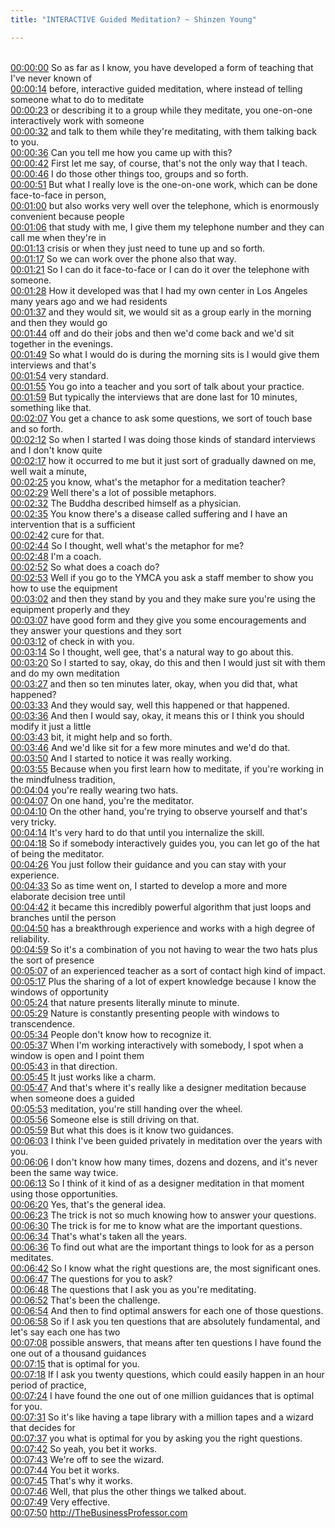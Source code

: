 ```yaml
---
title: "INTERACTIVE Guided Meditation? ~ Shinzen Young"

---
```

<br>[00:00:00](https://www.youtube.com/watch?v=lDmJ-3nLYNk&t=0)   So as far as I know, you have developed a form of teaching that I've never known of 
<br>[00:00:14](https://www.youtube.com/watch?v=lDmJ-3nLYNk&t=14)   before, interactive guided meditation, where instead of telling someone what to do to meditate 
<br>[00:00:23](https://www.youtube.com/watch?v=lDmJ-3nLYNk&t=23)   or describing it to a group while they meditate, you one-on-one interactively work with someone 
<br>[00:00:32](https://www.youtube.com/watch?v=lDmJ-3nLYNk&t=32)   and talk to them while they're meditating, with them talking back to you. 
<br>[00:00:36](https://www.youtube.com/watch?v=lDmJ-3nLYNk&t=36)   Can you tell me how you came up with this? 
<br>[00:00:42](https://www.youtube.com/watch?v=lDmJ-3nLYNk&t=42)   First let me say, of course, that's not the only way that I teach. 
<br>[00:00:46](https://www.youtube.com/watch?v=lDmJ-3nLYNk&t=46)   I do those other things too, groups and so forth. 
<br>[00:00:51](https://www.youtube.com/watch?v=lDmJ-3nLYNk&t=51)   But what I really love is the one-on-one work, which can be done face-to-face in person, 
<br>[00:01:00](https://www.youtube.com/watch?v=lDmJ-3nLYNk&t=60)   but also works very well over the telephone, which is enormously convenient because people 
<br>[00:01:06](https://www.youtube.com/watch?v=lDmJ-3nLYNk&t=66)   that study with me, I give them my telephone number and they can call me when they're in 
<br>[00:01:13](https://www.youtube.com/watch?v=lDmJ-3nLYNk&t=73)   crisis or when they just need to tune up and so forth. 
<br>[00:01:17](https://www.youtube.com/watch?v=lDmJ-3nLYNk&t=77)   So we can work over the phone also that way. 
<br>[00:01:21](https://www.youtube.com/watch?v=lDmJ-3nLYNk&t=81)   So I can do it face-to-face or I can do it over the telephone with someone. 
<br>[00:01:28](https://www.youtube.com/watch?v=lDmJ-3nLYNk&t=88)   How it developed was that I had my own center in Los Angeles many years ago and we had residents 
<br>[00:01:37](https://www.youtube.com/watch?v=lDmJ-3nLYNk&t=97)   and they would sit, we would sit as a group early in the morning and then they would go 
<br>[00:01:44](https://www.youtube.com/watch?v=lDmJ-3nLYNk&t=104)   off and do their jobs and then we'd come back and we'd sit together in the evenings. 
<br>[00:01:49](https://www.youtube.com/watch?v=lDmJ-3nLYNk&t=109)   So what I would do is during the morning sits is I would give them interviews and that's 
<br>[00:01:54](https://www.youtube.com/watch?v=lDmJ-3nLYNk&t=114)   very standard. 
<br>[00:01:55](https://www.youtube.com/watch?v=lDmJ-3nLYNk&t=115)   You go into a teacher and you sort of talk about your practice. 
<br>[00:01:59](https://www.youtube.com/watch?v=lDmJ-3nLYNk&t=119)   But typically the interviews that are done last for 10 minutes, something like that. 
<br>[00:02:07](https://www.youtube.com/watch?v=lDmJ-3nLYNk&t=127)   You get a chance to ask some questions, we sort of touch base and so forth. 
<br>[00:02:12](https://www.youtube.com/watch?v=lDmJ-3nLYNk&t=132)   So when I started I was doing those kinds of standard interviews and I don't know quite 
<br>[00:02:17](https://www.youtube.com/watch?v=lDmJ-3nLYNk&t=137)   how it occurred to me but it just sort of gradually dawned on me, well wait a minute, 
<br>[00:02:25](https://www.youtube.com/watch?v=lDmJ-3nLYNk&t=145)   you know, what's the metaphor for a meditation teacher? 
<br>[00:02:29](https://www.youtube.com/watch?v=lDmJ-3nLYNk&t=149)   Well there's a lot of possible metaphors. 
<br>[00:02:32](https://www.youtube.com/watch?v=lDmJ-3nLYNk&t=152)   The Buddha described himself as a physician. 
<br>[00:02:35](https://www.youtube.com/watch?v=lDmJ-3nLYNk&t=155)   You know there's a disease called suffering and I have an intervention that is a sufficient 
<br>[00:02:42](https://www.youtube.com/watch?v=lDmJ-3nLYNk&t=162)   cure for that. 
<br>[00:02:44](https://www.youtube.com/watch?v=lDmJ-3nLYNk&t=164)   So I thought, well what's the metaphor for me? 
<br>[00:02:48](https://www.youtube.com/watch?v=lDmJ-3nLYNk&t=168)   I'm a coach. 
<br>[00:02:52](https://www.youtube.com/watch?v=lDmJ-3nLYNk&t=172)   So what does a coach do? 
<br>[00:02:53](https://www.youtube.com/watch?v=lDmJ-3nLYNk&t=173)   Well if you go to the YMCA you ask a staff member to show you how to use the equipment 
<br>[00:03:02](https://www.youtube.com/watch?v=lDmJ-3nLYNk&t=182)   and then they stand by you and they make sure you're using the equipment properly and they 
<br>[00:03:07](https://www.youtube.com/watch?v=lDmJ-3nLYNk&t=187)   have good form and they give you some encouragements and they answer your questions and they sort 
<br>[00:03:12](https://www.youtube.com/watch?v=lDmJ-3nLYNk&t=192)   of check in with you. 
<br>[00:03:14](https://www.youtube.com/watch?v=lDmJ-3nLYNk&t=194)   So I thought, well gee, that's a natural way to go about this. 
<br>[00:03:20](https://www.youtube.com/watch?v=lDmJ-3nLYNk&t=200)   So I started to say, okay, do this and then I would just sit with them and do my own meditation 
<br>[00:03:27](https://www.youtube.com/watch?v=lDmJ-3nLYNk&t=207)   and then so ten minutes later, okay, when you did that, what happened? 
<br>[00:03:33](https://www.youtube.com/watch?v=lDmJ-3nLYNk&t=213)   And they would say, well this happened or that happened. 
<br>[00:03:36](https://www.youtube.com/watch?v=lDmJ-3nLYNk&t=216)   And then I would say, okay, it means this or I think you should modify it just a little 
<br>[00:03:43](https://www.youtube.com/watch?v=lDmJ-3nLYNk&t=223)   bit, it might help and so forth. 
<br>[00:03:46](https://www.youtube.com/watch?v=lDmJ-3nLYNk&t=226)   And we'd like sit for a few more minutes and we'd do that. 
<br>[00:03:50](https://www.youtube.com/watch?v=lDmJ-3nLYNk&t=230)   And I started to notice it was really working. 
<br>[00:03:55](https://www.youtube.com/watch?v=lDmJ-3nLYNk&t=235)   Because when you first learn how to meditate, if you're working in the mindfulness tradition, 
<br>[00:04:04](https://www.youtube.com/watch?v=lDmJ-3nLYNk&t=244)   you're really wearing two hats. 
<br>[00:04:07](https://www.youtube.com/watch?v=lDmJ-3nLYNk&t=247)   On one hand, you're the meditator. 
<br>[00:04:10](https://www.youtube.com/watch?v=lDmJ-3nLYNk&t=250)   On the other hand, you're trying to observe yourself and that's very tricky. 
<br>[00:04:14](https://www.youtube.com/watch?v=lDmJ-3nLYNk&t=254)   It's very hard to do that until you internalize the skill. 
<br>[00:04:18](https://www.youtube.com/watch?v=lDmJ-3nLYNk&t=258)   So if somebody interactively guides you, you can let go of the hat of being the meditator. 
<br>[00:04:26](https://www.youtube.com/watch?v=lDmJ-3nLYNk&t=266)   You just follow their guidance and you can stay with your experience. 
<br>[00:04:33](https://www.youtube.com/watch?v=lDmJ-3nLYNk&t=273)   So as time went on, I started to develop a more and more elaborate decision tree until 
<br>[00:04:42](https://www.youtube.com/watch?v=lDmJ-3nLYNk&t=282)   it became this incredibly powerful algorithm that just loops and branches until the person 
<br>[00:04:50](https://www.youtube.com/watch?v=lDmJ-3nLYNk&t=290)   has a breakthrough experience and works with a high degree of reliability. 
<br>[00:04:59](https://www.youtube.com/watch?v=lDmJ-3nLYNk&t=299)   So it's a combination of you not having to wear the two hats plus the sort of presence 
<br>[00:05:07](https://www.youtube.com/watch?v=lDmJ-3nLYNk&t=307)   of an experienced teacher as a sort of contact high kind of impact. 
<br>[00:05:17](https://www.youtube.com/watch?v=lDmJ-3nLYNk&t=317)   Plus the sharing of a lot of expert knowledge because I know the windows of opportunity 
<br>[00:05:24](https://www.youtube.com/watch?v=lDmJ-3nLYNk&t=324)   that nature presents literally minute to minute. 
<br>[00:05:29](https://www.youtube.com/watch?v=lDmJ-3nLYNk&t=329)   Nature is constantly presenting people with windows to transcendence. 
<br>[00:05:34](https://www.youtube.com/watch?v=lDmJ-3nLYNk&t=334)   People don't know how to recognize it. 
<br>[00:05:37](https://www.youtube.com/watch?v=lDmJ-3nLYNk&t=337)   When I'm working interactively with somebody, I spot when a window is open and I point them 
<br>[00:05:43](https://www.youtube.com/watch?v=lDmJ-3nLYNk&t=343)   in that direction. 
<br>[00:05:45](https://www.youtube.com/watch?v=lDmJ-3nLYNk&t=345)   It just works like a charm. 
<br>[00:05:47](https://www.youtube.com/watch?v=lDmJ-3nLYNk&t=347)   And that's where it's really like a designer meditation because when someone does a guided 
<br>[00:05:53](https://www.youtube.com/watch?v=lDmJ-3nLYNk&t=353)   meditation, you're still handing over the wheel. 
<br>[00:05:56](https://www.youtube.com/watch?v=lDmJ-3nLYNk&t=356)   Someone else is still driving on that. 
<br>[00:05:59](https://www.youtube.com/watch?v=lDmJ-3nLYNk&t=359)   But what this does is it know two guidances. 
<br>[00:06:03](https://www.youtube.com/watch?v=lDmJ-3nLYNk&t=363)   I think I've been guided privately in meditation over the years with you. 
<br>[00:06:06](https://www.youtube.com/watch?v=lDmJ-3nLYNk&t=366)   I don't know how many times, dozens and dozens, and it's never been the same way twice. 
<br>[00:06:13](https://www.youtube.com/watch?v=lDmJ-3nLYNk&t=373)   So I think of it kind of as a designer meditation in that moment using those opportunities. 
<br>[00:06:20](https://www.youtube.com/watch?v=lDmJ-3nLYNk&t=380)   Yes, that's the general idea. 
<br>[00:06:23](https://www.youtube.com/watch?v=lDmJ-3nLYNk&t=383)   The trick is not so much knowing how to answer your questions. 
<br>[00:06:30](https://www.youtube.com/watch?v=lDmJ-3nLYNk&t=390)   The trick is for me to know what are the important questions. 
<br>[00:06:34](https://www.youtube.com/watch?v=lDmJ-3nLYNk&t=394)   That's what's taken all the years. 
<br>[00:06:36](https://www.youtube.com/watch?v=lDmJ-3nLYNk&t=396)   To find out what are the important things to look for as a person meditates. 
<br>[00:06:42](https://www.youtube.com/watch?v=lDmJ-3nLYNk&t=402)   So I know what the right questions are, the most significant ones. 
<br>[00:06:47](https://www.youtube.com/watch?v=lDmJ-3nLYNk&t=407)   The questions for you to ask? 
<br>[00:06:48](https://www.youtube.com/watch?v=lDmJ-3nLYNk&t=408)   The questions that I ask you as you're meditating. 
<br>[00:06:52](https://www.youtube.com/watch?v=lDmJ-3nLYNk&t=412)   That's been the challenge. 
<br>[00:06:54](https://www.youtube.com/watch?v=lDmJ-3nLYNk&t=414)   And then to find optimal answers for each one of those questions. 
<br>[00:06:58](https://www.youtube.com/watch?v=lDmJ-3nLYNk&t=418)   So if I ask you ten questions that are absolutely fundamental, and let's say each one has two 
<br>[00:07:08](https://www.youtube.com/watch?v=lDmJ-3nLYNk&t=428)   possible answers, that means after ten questions I have found the one out of a thousand guidances 
<br>[00:07:15](https://www.youtube.com/watch?v=lDmJ-3nLYNk&t=435)   that is optimal for you. 
<br>[00:07:18](https://www.youtube.com/watch?v=lDmJ-3nLYNk&t=438)   If I ask you twenty questions, which could easily happen in an hour period of practice, 
<br>[00:07:24](https://www.youtube.com/watch?v=lDmJ-3nLYNk&t=444)   I have found the one out of one million guidances that is optimal for you. 
<br>[00:07:31](https://www.youtube.com/watch?v=lDmJ-3nLYNk&t=451)   So it's like having a tape library with a million tapes and a wizard that decides for 
<br>[00:07:37](https://www.youtube.com/watch?v=lDmJ-3nLYNk&t=457)   you what is optimal for you by asking you the right questions. 
<br>[00:07:42](https://www.youtube.com/watch?v=lDmJ-3nLYNk&t=462)   So yeah, you bet it works. 
<br>[00:07:43](https://www.youtube.com/watch?v=lDmJ-3nLYNk&t=463)   We're off to see the wizard. 
<br>[00:07:44](https://www.youtube.com/watch?v=lDmJ-3nLYNk&t=464)   You bet it works. 
<br>[00:07:45](https://www.youtube.com/watch?v=lDmJ-3nLYNk&t=465)   That's why it works. 
<br>[00:07:46](https://www.youtube.com/watch?v=lDmJ-3nLYNk&t=466)   Well, that plus the other things we talked about. 
<br>[00:07:49](https://www.youtube.com/watch?v=lDmJ-3nLYNk&t=469)   Very effective. 
<br>[00:07:50](https://www.youtube.com/watch?v=lDmJ-3nLYNk&t=470)   http://TheBusinessProfessor.com 
<br>